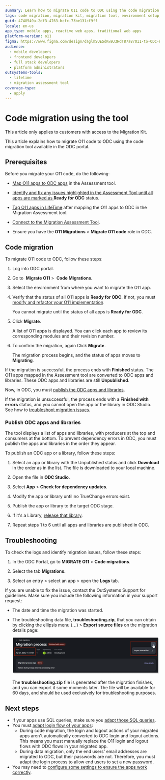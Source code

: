 ```yaml
---
summary: Learn how to migrate O11 code to ODC using the code migration tool.
tags: code migration, migration kit, migration tool, environment setup, application lifecycle management
guid: 4748549a-2df3-4763-bcfc-73be131cf9ff
locale: en-us
app_type: mobile apps, reactive web apps, traditional web apps
platform-version: o11
figma: https://www.figma.com/design/daglmSUESdKw9J3HdT87a8/O11-to-ODC-migration?node-id=2808-232
audience:
  - mobile developers
  - frontend developers
  - full stack developers
  - platform administrators
outsystems-tools:
  - lifetime
  - migration assessment tool
coverage-type:
  - apply
---
```


# Code migration using the tool

<div class="info" markdown="1">

This article only applies to customers with access to the Migration Kit.

</div>

This article explains how to migrate O11 code to ODC using the code migration tool available in the ODC portal.

## Prerequisites

Before you migrate your O11 code, do the following:

* [Map O11 apps to ODC apps](../plan/plan-map-apps.md) in the Assessment tool.

* [Identify and fix any issues highlighted in the Assessment Tool until all apps are marked as ](../prepare/prep-refactor-o11-apps.md) **Ready for ODC** status.

* [Tag O11 apps in LifeTime](execute-about-migrate-code.md#tagging-your-apps) after mapping the O11 apps to ODC in the Migration Assessment tool.

* [Connect to the Migration Assessment Tool](execute-connect-to-tool.md).

* Ensure you have the **O11 Migrations** > **Migrate O11 code** role in ODC.

## Code migration

To migrate O11 code to ODC, follow these steps:

1. Log into ODC portal.

1. Go to  **Migrate O11** >  **Code Migrations**.

1. Select the environment from where you want to migrate the O11 app.

1. Verify that the status of all O11 apps is **Ready for ODC**. If not, you must [modify and refactor your O11 implementation](../prepare/prep-refactor-o11-apps.md).

    You cannot migrate until the status of all apps is **Ready for ODC**.

1. Click **Migrate**.

    A list of O11 apps is displayed. You can click each app to review its corresponding modules and their revision number.

1. To confirm the migration, again Click **Migrate**.

    The migration process begins, and the status of apps moves to **Migrating**.

If the migration is successful, the process ends with **Finished** status. The O11 apps mapped in the Assessment tool are converted to ODC apps and libraries. These ODC apps and libraries are still **Unpublished**.

Now, in ODC, you must [publish the ODC apps and libraries](#publish-odc-apps-and-libraries).

If the migration is unsuccessful, the process ends with a **Finished with errors** status, and you cannot open the app or the library in ODC Studio. See how to [troubleshoot migration issues](#troubleshooting).

### Publish ODC apps and libraries

The tool displays a list of apps and libraries, with producers at the top and consumers at the bottom. To prevent dependency errors in ODC, you must publish the apps and libraries in the order they appear.

To publish an ODC app or a library, follow these steps:

1. Select an app or library with the Unpublished status and click **Download** in the order as in the list. The file is downloaded to your local machine. 

1. Open the file in **ODC Studio**.

1. Select **App** > **Check for dependency updates**.

1. Modify the app or library until no TrueChange errors exist.

1. Publish the app or library to the target ODC stage.

1. If it's a Library, [release that library](https://success.outsystems.com/documentation/outsystems_developer_cloud/building_apps/libraries/#release-library). 

1. Repeat steps 1 to 6 until all apps and libraries are published in ODC.

## Troubleshooting

To check the logs and identify migration issues, follow these steps:

1. In the ODC Portal, go to **MIGRATE O11** > **Code migrations**.

1. Select the tab **Migrations**.

1. Select an entry > select an app > open the **Logs** tab.

If you are unable to fix the issue, contact the OutSystems Support for guidelines. Make sure you include the following information in your support request:

* The date and time the migration was started.

* The troubleshooting data file, **troubleshooting.zip**, that you can obtain by clicking the ellipsis menu (**...**) > **Export source files** on the migration details page:

    ![Downloading the troubleshooting data from the Migration tool](images/execute-tool-export-src-files.png "Export source files")

    <div class="info" markdown="1">

    The **troubleshooting.zip** file is generated after the migration finishes, and you can export it some moments later. The file will be available for 60 days, and should be used exclusively for troubleshooting purposes.

    </div>

## Next steps

* If your apps use SQL queries, make sure you [adapt those SQL queries](../code-patterns/elem-sql-adapt.md).
* You must [adapt login flow of your apps](../code-patterns/execute-adapt-login-flow.md):
    * During code migration, the login and logout actions of your migrated apps aren't automatically converted to ODC login and logout actions. This means you must manually replace the O11 login and logout flows with ODC flows in your migrated app.
    * During data migration, only the end users' email addresses are migrated to ODC, but their passwords are not. Therefore, you must adapt the login process to allow end users to set a new password.
* You may need to [configure some settings to ensure the apps work correctly](execute-configure-migrated-apps.md).
